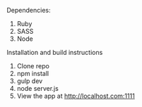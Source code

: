 Dependencies:
1. Ruby
2. SASS
3. Node

Installation and build instructions
1. Clone repo
2. npm install
3. gulp dev
3. node server.js
4. View the app at http://localhost.com:1111